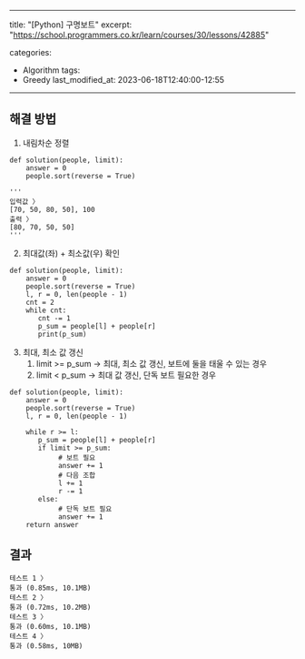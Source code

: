 - - - -
title:  "[Python] 구명보트"
excerpt: "https://school.programmers.co.kr/learn/courses/30/lessons/42885"

categories:
  - Algorithm
tags:
  - Greedy
last_modified_at: 2023-06-18T12:40:00-12:55
- - - -

## 해결 방법
1. 내림차순 정렬
```{python}
def solution(people, limit):
    answer = 0 
    people.sort(reverse = True)

'''
입력값 〉  
[70, 50, 80, 50], 100
출력 〉
[80, 70, 50, 50]
''' 
```
2. 최대값(좌) + 최소값(우) 확인
```{python}
def solution(people, limit):
    answer = 0 
    people.sort(reverse = True)
    l, r = 0, len(people - 1)
    cnt = 2
    while cnt:
       cnt -= 1
       p_sum = people[l] + people[r]
       print(p_sum)
```
3. 최대, 최소 값 갱신
	1. limit >= p_sum -> 최대, 최소 값 갱신, 보트에 둘을 태울 수 있는 경우
	2. limit < p_sum -> 최대 값 갱신, 단독 보트 필요한 경우
 
```{python}
def solution(people, limit):
    answer = 0 
    people.sort(reverse = True)
    l, r = 0, len(people - 1)
    
    while r >= l:
       p_sum = people[l] + people[r]
       if limit >= p_sum:
            # 보트 필요
            answer += 1
            # 다음 조합
            l += 1
            r -= 1
       else:
            # 단독 보트 필요
            answer += 1
    return answer
```
## 결과
```{python}
테스트 1 〉
통과 (0.85ms, 10.1MB)
테스트 2 〉
통과 (0.72ms, 10.2MB)
테스트 3 〉
통과 (0.60ms, 10.1MB)
테스트 4 〉
통과 (0.58ms, 10MB)
```